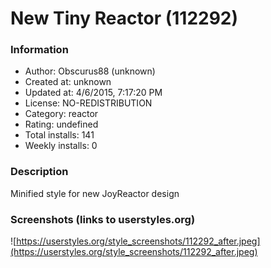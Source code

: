 # New Tiny Reactor (112292)

### Information
- Author: Obscurus88 (unknown)
- Created at: unknown
- Updated at: 4/6/2015, 7:17:20 PM
- License: NO-REDISTRIBUTION
- Category: reactor
- Rating: undefined
- Total installs: 141
- Weekly installs: 0


### Description
Minified style for new JoyReactor design


### Screenshots (links to userstyles.org)
![https://userstyles.org/style_screenshots/112292_after.jpeg](https://userstyles.org/style_screenshots/112292_after.jpeg)


